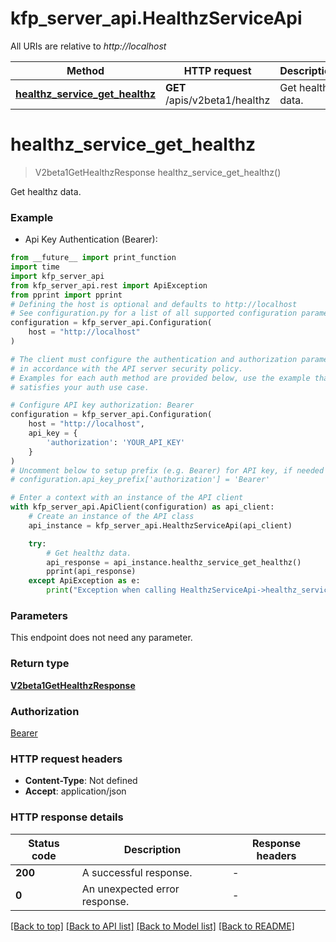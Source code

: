 # kfp_server_api.HealthzServiceApi

All URIs are relative to _http://localhost_

| Method                                                                              | HTTP request                  | Description       |
| ----------------------------------------------------------------------------------- | ----------------------------- | ----------------- |
| [**healthz_service_get_healthz**](HealthzServiceApi.md#healthz_service_get_healthz) | **GET** /apis/v2beta1/healthz | Get healthz data. |

# **healthz_service_get_healthz**

> V2beta1GetHealthzResponse healthz_service_get_healthz()

Get healthz data.

### Example

- Api Key Authentication (Bearer):

```python
from __future__ import print_function
import time
import kfp_server_api
from kfp_server_api.rest import ApiException
from pprint import pprint
# Defining the host is optional and defaults to http://localhost
# See configuration.py for a list of all supported configuration parameters.
configuration = kfp_server_api.Configuration(
    host = "http://localhost"
)

# The client must configure the authentication and authorization parameters
# in accordance with the API server security policy.
# Examples for each auth method are provided below, use the example that
# satisfies your auth use case.

# Configure API key authorization: Bearer
configuration = kfp_server_api.Configuration(
    host = "http://localhost",
    api_key = {
        'authorization': 'YOUR_API_KEY'
    }
)
# Uncomment below to setup prefix (e.g. Bearer) for API key, if needed
# configuration.api_key_prefix['authorization'] = 'Bearer'

# Enter a context with an instance of the API client
with kfp_server_api.ApiClient(configuration) as api_client:
    # Create an instance of the API class
    api_instance = kfp_server_api.HealthzServiceApi(api_client)

    try:
        # Get healthz data.
        api_response = api_instance.healthz_service_get_healthz()
        pprint(api_response)
    except ApiException as e:
        print("Exception when calling HealthzServiceApi->healthz_service_get_healthz: %s\n" % e)
```

### Parameters

This endpoint does not need any parameter.

### Return type

[**V2beta1GetHealthzResponse**](V2beta1GetHealthzResponse.md)

### Authorization

[Bearer](../README.md#Bearer)

### HTTP request headers

- **Content-Type**: Not defined
- **Accept**: application/json

### HTTP response details

| Status code | Description                   | Response headers |
| ----------- | ----------------------------- | ---------------- |
| **200**     | A successful response.        | -                |
| **0**       | An unexpected error response. | -                |

[[Back to top]](#) [[Back to API list]](../README.md#documentation-for-api-endpoints) [[Back to Model list]](../README.md#documentation-for-models) [[Back to README]](../README.md)

